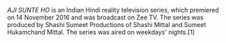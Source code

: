 _AJI SUNTE HO_ is an Indian Hindi reality television series, which premiered on 14 November 2016 and was broadcast on Zee TV. The series was produced by Shashi Sumeet Productions of Shashi Mittal and Sumeet Hukamchand Mittal. The series was aired on weekdays' nights.[1]
